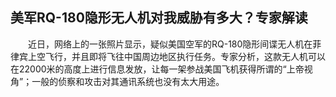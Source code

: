 ## 美军RQ-180隐形无人机对我威胁有多大？专家解读
　　近日，网络上的一张照片显示，疑似美国空军的RQ-180隐形间谍无人机在菲律宾上空飞行，并且即将飞往中国周边地区执行任务。专家分析，这款无人机可以在22000米的高度上进行信息发放，让每一架参战美国飞机获得所谓的“上帝视角”；一般的侦察和攻击对其通讯系统也没有太大用途。

